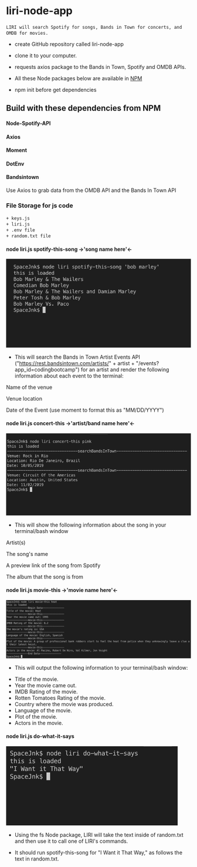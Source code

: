 # liri-node-app 


    LIRI will search Spotify for songs, Bands in Town for concerts, and OMDB for movies.

+ create GitHub repository called liri-node-app
+ clone it to your computer.

+ requests axios package to the Bands in Town, Spotify and OMDB APIs. 
+ All these Node packages below are available in [NPM](https://www.npmjs.com/package/npm-api)

 + npm init before get dependencies
## Build with these dependencies from NPM
#### Node-Spotify-API
#### Axios
#### Moment
#### DotEnv
#### Bandsintown

 
Use Axios to grab data from the OMDB API and the Bands In Town API

### File Storage for js code 
    + keys.js 
    + liri.js
    + .env file
    + random.txt file

#### node liri.js spotify-this-song   ->'song name here'<-
![alt text](spotify.png)
 + This will search the Bands in Town Artist Events API ("https://rest.bandsintown.com/artists/" + artist + "/events?app_id=codingbootcamp") for an artist and render the following information about each event to the terminal:

Name of the venue

Venue location

Date of the Event (use moment to format this as "MM/DD/YYYY")


#### node liri.js concert-this ->'artist/band name here'<-
![alt text](concert.png)
 + This will show the following information about the song in your terminal/bash window

Artist(s)

The song's name

A preview link of the song from Spotify

The album that the song is from

#### node liri.js movie-this ->'movie name here'<-
![alt text](movie.png)
 + This will output the following information to your terminal/bash window:

  * Title of the movie.
  * Year the movie came out.
  * IMDB Rating of the movie.
  * Rotten Tomatoes Rating of the movie.
  * Country where the movie was produced.
  * Language of the movie.
  * Plot of the movie.
  * Actors in the movie.

#### node liri.js do-what-it-says
![alt text](dowhatitsays.png)

  + Using the fs Node package, LIRI will take the text inside of random.txt and then use it to call one of LIRI's commands.

  + It should run spotify-this-song for "I Want it That Way," as follows the text in random.txt.







